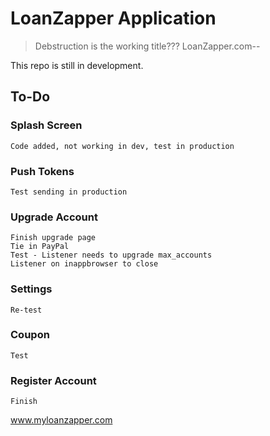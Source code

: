 # LoanZapper Application 

> Debstruction is the working title??? 
> LoanZapper.com--
  
  This repo is still in development.   


## To-Do
    
### Splash Screen

    Code added, not working in dev, test in production

### Push Tokens

    Test sending in production

### Upgrade Account

    Finish upgrade page
    Tie in PayPal
    Test - Listener needs to upgrade max_accounts
    Listener on inappbrowser to close
    
### Settings 
    
    Re-test

### Coupon

    Test

### Register Account

    Finish

www.myloanzapper.com


  
